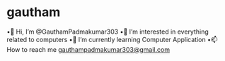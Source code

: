 # gautham
•👋 Hi, I’m @GauthamPadmakumar303
•👀 I’m interested in everything related to computers
•🌱 I’m currently learning Computer Application
•📫 How to reach me gauthampadmakumar303@gmail.com
